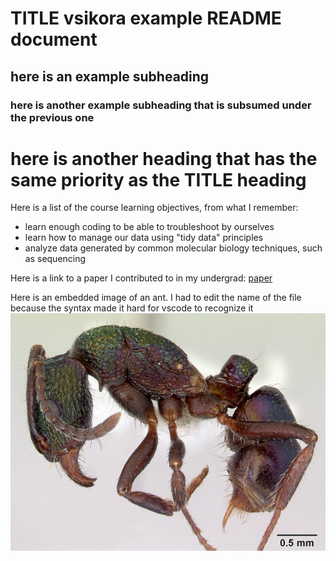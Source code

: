 # TITLE vsikora example README document

## here is an example subheading

### here is another example subheading that is subsumed under the previous one

# here is another heading that has the same priority as the TITLE heading

Here is a list of the course learning objectives, from what I remember:
- learn enough coding to be able to troubleshoot by ourselves 
- learn how to manage our data using "tidy data" principles
- analyze data generated by common molecular biology techniques, such as sequencing

Here is a link to a paper I contributed to in my undergrad: [paper](https://pubmed.ncbi.nlm.nih.gov/37276417/)

Here is an embedded image of an ant. I had to edit the name of the file because the syntax made it hard for vscode to recognize it ![ant copied from repo](homeworks/homework01/messy-project-directory/casent0172345.jpg)


